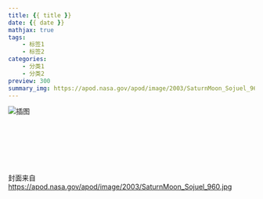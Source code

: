 ```yaml
---
title: {{ title }}
date: {{ date }}
mathjax: true
tags:
    - 标签1
    - 标签2
categories:
    - 分类1
    - 分类2
preview: 300
summary_img: https://apod.nasa.gov/apod/image/2003/SaturnMoon_Sojuel_960.jpg
---
```

![插图](https://www.nasa.gov/sites/default/files/thumbnails/image/phase01-gateway-2024_00003.jpg)


















<br><br><br><br><br><br>
封面来自 https://apod.nasa.gov/apod/image/2003/SaturnMoon_Sojuel_960.jpg
